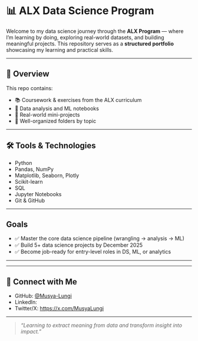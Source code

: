 # 📊 ALX Data Science Program

Welcome to my data science journey through the **ALX Program** — where I’m learning by doing, exploring real-world datasets, and building meaningful projects. This repository serves as a **structured portfolio** showcasing my learning and practical skills.

---

## 🧠 Overview

This repo contains:

- 📚 Coursework & exercises from the ALX curriculum
- 🔬 Data analysis and ML notebooks
- 💼 Real-world mini-projects
- 📁 Well-organized folders by topic

---



## 🛠️ Tools & Technologies

- Python
- Pandas, NumPy
- Matplotlib, Seaborn, Plotly
- Scikit-learn
- SQL
- Jupyter Notebooks
- Git & GitHub

---

## Goals

- ✅ Master the core data science pipeline (wrangling → analysis → ML)
- ✅ Build 5+ data science projects by December 2025
- ✅ Become job-ready for entry-level roles in DS, ML, or analytics

---



---

## 📎 Connect with Me

- GitHub: [@Musya-Lungi](https://github.com/Musya-Lungi)
- LinkedIn: 
- Twitter/X: https://x.com/MusyaLungi

---

> _“Learning to extract meaning from data and transform insight into impact.”_
